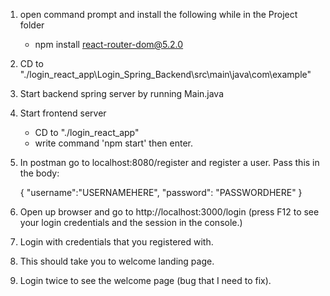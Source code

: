 1. open command prompt and install the following while in the Project folder
   - npm install react-router-dom@5.2.0
2. CD to "./login_react_app\Login_Spring_Backend\src\main\java\com\example" 
3. Start backend spring server by running Main.java 
3. Start frontend server
   - CD to "./login_react_app"
   - write command 'npm start' then enter.
4. In postman go to localhost:8080/register and register a user. Pass this in the body:
   
   {
      "username":"USERNAMEHERE",
      "password": "PASSWORDHERE"
}

5. Open up browser and go to http://localhost:3000/login (press F12 to see your login credentials and the session in the console.)
6. Login with credentials that you registered with.
7. This should take you to welcome landing page.
8. Login twice to see the welcome page (bug that I need to fix).